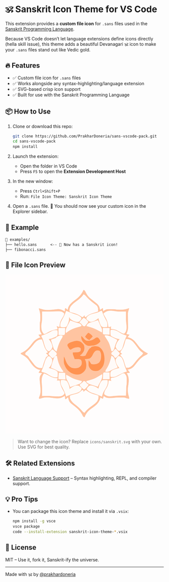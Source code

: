 # 🕉 Sanskrit Icon Theme for VS Code

This extension provides a **custom file icon** for `.sans` files used in the [Sanskrit Programming Language](https://github.com/prakhardoneria/sanskrit-lang). 

Because VS Code doesn’t let language extensions define icons directly (hella skill issue), this theme adds a beautiful Devanagari 🕉️ icon to make your `.sans` files stand out like Vedic gold.

## 🔥 Features

- ✅ Custom file icon for `.sans` files
- ✅ Works alongside any syntax-highlighting/language extension
- ✅ SVG-based crisp icon support
- ✅ Built for use with the Sanskrit Programming Language

## 📦 How to Use

1. Clone or download this repo:

   ```bash
   git clone https://github.com/PrakharDoneria/sans-vscode-pack.git
   cd sans-vscode-pack
   npm install
   ```

2. Launch the extension:

   * Open the folder in VS Code
   * Press `F5` to open the **Extension Development Host**

3. In the new window:

   * Press `Ctrl+Shift+P`
   * Run: `File Icon Theme: Sanskrit Icon Theme`

4. Open a `.sans` file.
   🎉 You should now see your custom icon in the Explorer sidebar.

## 🧪 Example

```plaintext
📁 examples/
├── hello.sans      <-- 👀 Now has a Sanskrit icon!
├── fibonacci.sans
```

## 📁 File Icon Preview

![Sanskrit icon in file explorer](./icons/sanskrit.svg)

> Want to change the icon? Replace `icons/sanskrit.svg` with your own. Use SVG for best quality.

## 🛠 Related Extensions

* [Sanskrit Language Support](https://github.com/prakhardoneria/sanskrit-lang) – Syntax highlighting, REPL, and compiler support.

## 💡 Pro Tips

* You can package this icon theme and install it via `.vsix`:

  ```bash
  npm install -g vsce
  vsce package
  code --install-extension sanskrit-icon-theme-*.vsix
  ```

## 🔗 License

MIT – Use it, fork it, Sanskrit-ify the universe.

---

Made with 🕉 by [@prakhardoneria](https://github.com/prakhardoneria)
